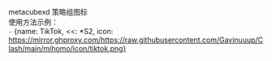 metacubexd 策略组图标  
使用方法示例：  
`-` {name: TikTok, <<: *S2, icon: https://mirror.ghproxy.com/https://raw.githubusercontent.com/Gavinuuup/Clash/main/mihomo/icon/tiktok.png}
